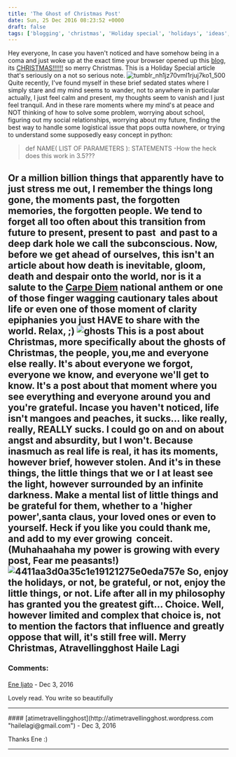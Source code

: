 ```yaml
---
title: 'The Ghost of Christmas Post'
date: Sun, 25 Dec 2016 08:23:52 +0000
draft: false
tags: ['blogging', 'christmas', 'Holiday special', 'holidays', 'ideas', 'random thoughts', 'thoughts']
---
```


Hey everyone, In case you haven't noticed and have somehow being in a coma and just woke up at the exact time your browser opened up this [blog](http://atimetravellingghost.com), its [CHRISTMAS!!!!!!](https://www.google.com.ng/webhp?sourceid=chrome-instant&rlz=1C1HLDY_enNG716NG718&ion=1&espv=2&ie=UTF-8#q=christmas) so merry Christmas. This is a Holiday Special article that's seriously on a not so serious note. ![tumblr_nh1jz70vml1rjuj7ko1_500](https://atimetravellingghost.files.wordpress.com/2016/12/tumblr_nh1jz70vml1rjuj7ko1_500.gif) Quite recently, I've found myself in these brief sedated states where I simply stare and my mind seems to wander, not to anywhere in particular actually, I just feel calm and present, my thoughts seem to vanish and I just feel tranquil. And in these rare moments where my mind's at peace and NOT thinking of how to solve some problem, worrying about school, figuring out my social relationships, worrying about my future, finding the best way to handle some logistical issue that pops outta nowhere, or trying to understand some supposedly easy concept in python:

> def NAME( LIST OF PARAMETERS ): STATEMENTS -How the heck does this work in 3.5???

Or a million billion things that apparently have to just stress me out, I remember the things long gone, the moments past, the forgotten memories, the forgotten people. We tend to forget all too often about this transition from future to present, present to past  and past to a deep dark hole we call the subconscious. Now, before we get ahead of ourselves, this isn't an article about how death is inevitable, gloom, death and despair onto the world, nor is it a salute to the [Carpe Diem](https://www.google.com.ng/search?q=Carpe+diem&rlz=1C1HLDY_enNG716NG718&oq=Carpe+diem&aqs=chrome..69i57&sourceid=chrome&ie=UTF-8) national anthem or one of those finger wagging cautionary tales about life or even one of those moment of clarity epiphanies you just HAVE to share with the world. Relax, ;) ![ghosts](https://atimetravellingghost.files.wordpress.com/2016/12/ghosts.png) This is a post about Christmas, more specifically about the ghosts of Christmas, the people, you,me and everyone else really. It's about everyone we forgot, everyone we know, and everyone we'll get to know. It's a post about that moment where you see everything and everyone around you and you're grateful. Incase you haven't noticed, life isn't mangoes and peaches, it sucks... like really, really, REALLY sucks. I could go on and on about angst and absurdity, but I won't. Because inasmuch as real life is real, it has its moments, however brief, however stolen. And it's in these things, the little things that we or I at least see the light, however surrounded by an infinite darkness. Make a mental list of little things and be grateful for them, whether to a 'higher power',santa claus, your loved ones or even to yourself. Heck if you like you could thank me, and add to my ever growing  conceit. (Muhahaahaha my power is growing with every post, Fear me peasants!)![4411aa3d0a35c1e19121275e0eda757e](https://atimetravellingghost.files.wordpress.com/2016/12/4411aa3d0a35c1e19121275e0eda757e.jpg) So, enjoy the holidays, or not, be grateful, or not, enjoy the little things, or not. Life after all in my philosophy has granted you the greatest gift... Choice. Well, however limited and complex that choice is, not to mention the factors that influence and greatly oppose that will, it's still free will. Merry Christmas, Atravellingghost Haile Lagi
---
### Comments:
#### 
[Ene Ijato](http://www.ejatoscanvas.blogspot.com "eneabbaijato@gmail.com") - <time datetime="2016-12-28 02:07:35">Dec 3, 2016</time>

Lovely read. You write so beautifully
<hr />
#### 
[atimetravellingghost](http://atimetravellingghost.wordpress.com "hailelagi@gmail.com") - <time datetime="2016-12-28 02:22:51">Dec 3, 2016</time>

Thanks Ene :)
<hr />
